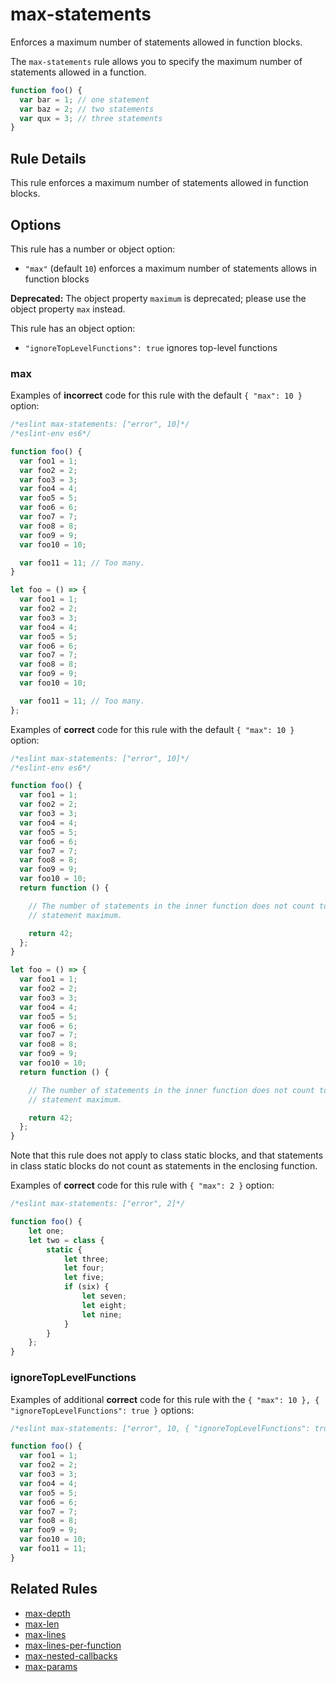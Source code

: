 # max-statements

Enforces a maximum number of statements allowed in function blocks.

The `max-statements` rule allows you to specify the maximum number of statements allowed in a function.

```js
function foo() {
  var bar = 1; // one statement
  var baz = 2; // two statements
  var qux = 3; // three statements
}
```

## Rule Details

This rule enforces a maximum number of statements allowed in function blocks.

## Options

This rule has a number or object option:

* `"max"` (default `10`) enforces a maximum number of statements allows in function blocks

**Deprecated:** The object property `maximum` is deprecated; please use the object property `max` instead.

This rule has an object option:

* `"ignoreTopLevelFunctions": true` ignores top-level functions

### max

Examples of **incorrect** code for this rule with the default `{ "max": 10 }` option:

```js
/*eslint max-statements: ["error", 10]*/
/*eslint-env es6*/

function foo() {
  var foo1 = 1;
  var foo2 = 2;
  var foo3 = 3;
  var foo4 = 4;
  var foo5 = 5;
  var foo6 = 6;
  var foo7 = 7;
  var foo8 = 8;
  var foo9 = 9;
  var foo10 = 10;

  var foo11 = 11; // Too many.
}

let foo = () => {
  var foo1 = 1;
  var foo2 = 2;
  var foo3 = 3;
  var foo4 = 4;
  var foo5 = 5;
  var foo6 = 6;
  var foo7 = 7;
  var foo8 = 8;
  var foo9 = 9;
  var foo10 = 10;

  var foo11 = 11; // Too many.
};
```

Examples of **correct** code for this rule with the default `{ "max": 10 }` option:

```js
/*eslint max-statements: ["error", 10]*/
/*eslint-env es6*/

function foo() {
  var foo1 = 1;
  var foo2 = 2;
  var foo3 = 3;
  var foo4 = 4;
  var foo5 = 5;
  var foo6 = 6;
  var foo7 = 7;
  var foo8 = 8;
  var foo9 = 9;
  var foo10 = 10;
  return function () {

    // The number of statements in the inner function does not count toward the
    // statement maximum.

    return 42;
  };
}

let foo = () => {
  var foo1 = 1;
  var foo2 = 2;
  var foo3 = 3;
  var foo4 = 4;
  var foo5 = 5;
  var foo6 = 6;
  var foo7 = 7;
  var foo8 = 8;
  var foo9 = 9;
  var foo10 = 10;
  return function () {

    // The number of statements in the inner function does not count toward the
    // statement maximum.

    return 42;
  };
}
```

Note that this rule does not apply to class static blocks, and that statements in class static blocks do not count as statements in the enclosing function.

Examples of **correct** code for this rule with `{ "max": 2 }` option:

```js
/*eslint max-statements: ["error", 2]*/

function foo() {
    let one;
    let two = class {
        static {
            let three;
            let four;
            let five;
            if (six) {
                let seven;
                let eight;
                let nine;
            }
        }
    };
}
```

### ignoreTopLevelFunctions

Examples of additional **correct** code for this rule with the `{ "max": 10 }, { "ignoreTopLevelFunctions": true }` options:

```js
/*eslint max-statements: ["error", 10, { "ignoreTopLevelFunctions": true }]*/

function foo() {
  var foo1 = 1;
  var foo2 = 2;
  var foo3 = 3;
  var foo4 = 4;
  var foo5 = 5;
  var foo6 = 6;
  var foo7 = 7;
  var foo8 = 8;
  var foo9 = 9;
  var foo10 = 10;
  var foo11 = 11;
}
```

## Related Rules

* [max-depth](max-depth.md)
* [max-len](max-len.md)
* [max-lines](max-lines.md)
* [max-lines-per-function](max-lines-per-function.md)
* [max-nested-callbacks](max-nested-callbacks.md)
* [max-params](max-params.md)
